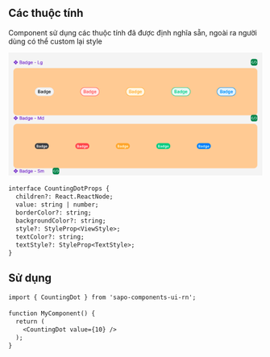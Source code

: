 
## Các thuộc tính

Component sử dụng các thuộc tính đã được định nghĩa sẵn, ngoài ra người dùng có thể custom lại style

![CountingDot](./src/assets/images/counting-dot.png)
```tsx
interface CountingDotProps {
  children?: React.ReactNode;
  value: string | number;
  borderColor?: string;
  backgroundColor?: string;
  style?: StyleProp<ViewStyle>;
  textColor?: string;
  textStyle?: StyleProp<TextStyle>;
}
```

## Sử dụng

```tsx
import { CountingDot } from 'sapo-components-ui-rn';

function MyComponent() {
  return (
    <CountingDot value={10} />
  );
}
```
